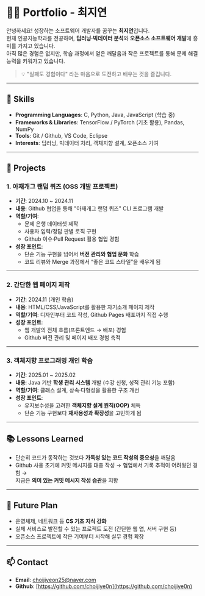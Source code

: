 # 👩‍💻 Portfolio - 최지연

안녕하세요! 성장하는 소프트웨어 개발자를 꿈꾸는 **최지연**입니다.  
현재 인공지능학과를 전공하며, **딥러닝·빅데이터 분석**와 **오픈소스 소프트웨어 개발**에 흥미를 가지고 있습니다.  
아직 많은 경험은 없지만, 학습 과정에서 얻은 깨달음과 작은 프로젝트를 통해 문제 해결 능력을 키워가고 있습니다.  

> 💡 "실패도 경험이다" 라는 마음으로 도전하고 배우는 것을 즐깁니다.

---

## 🔧 Skills

- **Programming Languages**: C, Python, Java, JavaScript (학습 중)
- **Frameworks & Libraries**: TensorFlow / PyTorch (기초 활용), Pandas, NumPy    
- **Tools**: Git / Github, VS Code, Eclipse  
- **Interests**: 딥러닝, 빅데이터 처리, 객체지향 설계, 오픈소스 기여

---

## 🚀 Projects

### 1. 아재개그 랜덤 퀴즈 (OSS 개발 프로젝트)
- **기간**: 2024.10 ~ 2024.11  
- **내용**: Github 협업을 통해 "아재개그 랜덤 퀴즈" CLI 프로그램 개발  
- **역할/기여**:  
  - 문제 은행 데이터셋 제작  
  - 사용자 입력/정답 판별 로직 구현  
  - Github 이슈·Pull Request 활용 협업 경험  
- **성장 포인트**:  
  - 단순 기능 구현을 넘어서 **버전 관리와 협업 문화** 학습  
  - 코드 리뷰와 Merge 과정에서 “좋은 코드 스타일”을 배우게 됨 

---

### 2. 간단한 웹 페이지 제작
- **기간**: 2024.11 (개인 학습)  
- **내용**: HTML/CSS/JavaScript를 활용한 자기소개 페이지 제작  
- **역할/기여**: 디자인부터 코드 작성, Github Pages 배포까지 직접 수행  
- **성장 포인트**:
  - 웹 개발의 전체 흐름(프론트엔드 → 배포) 경험  
  - Github 버전 관리 및 페이지 배포 경험 축적
  
---

### 3. 객체지향 프로그래밍 개인 학습
- **기간**: 2025.01 ~ 2025.02  
- **내용**: Java 기반 **학생 관리 시스템** 개발 (수강 신청, 성적 관리 기능 포함)  
- **역할/기여**: 클래스 설계, 상속·다형성을 활용한 구조 개선  
- **성장 포인트**:  
  - 유지보수성을 고려한 **객체지향 설계 원칙(OOP)** 체득  
  - 단순 기능 구현보다 **재사용성과 확장성**을 고민하게 됨

---

## 📚 Lessons Learned

- 단순히 코드가 동작하는 것보다 **가독성 있는 코드 작성의 중요성**을 깨달음  
- Github 사용 초기에 커밋 메시지를 대충 작성 → 협업에서 기록 추적이 어려웠던 경험 →  
  지금은 **의미 있는 커밋 메시지 작성 습관**을 지향  

---

## 🎯 Future Plan

- 운영체제, 네트워크 등 **CS 기초 지식 강화**  
- 실제 서비스로 발전할 수 있는 프로젝트 도전 (간단한 웹 앱, 서버 구현 등)  
- 오픈소스 프로젝트에 작은 기여부터 시작해 실무 경험 확장  

---

## 📫 Contact
- **Email**: [choijiyeon25@naver.com](mailto:choijiyeon25@naver.com)  
- **Github**: [https://github.com/choijiye0n](https://github.com/choijiye0n)
